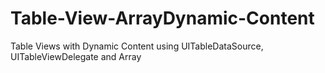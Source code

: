 # Table-View-ArrayDynamic-Content
Table Views with Dynamic Content using UITableDataSource, UITableViewDelegate and Array

